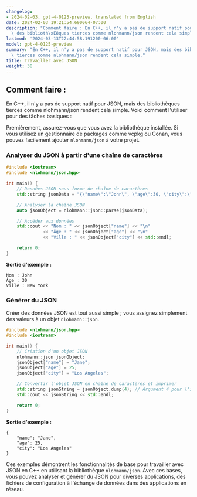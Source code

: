 ```yaml
---
changelog:
- 2024-02-03, gpt-4-0125-preview, translated from English
date: 2024-02-03 19:21:54.690064-07:00
description: "Comment faire : En C++, il n'y a pas de support natif pour JSON, mais\
  \ des biblioth\xE8ques tierces comme nlohmann/json rendent cela simple. Voici comment\u2026"
lastmod: '2024-03-13T22:44:58.191200-06:00'
model: gpt-4-0125-preview
summary: "En C++, il n'y a pas de support natif pour JSON, mais des biblioth\xE8ques\
  \ tierces comme nlohmann/json rendent cela simple."
title: Travailler avec JSON
weight: 38
---
```


## Comment faire :
En C++, il n'y a pas de support natif pour JSON, mais des bibliothèques tierces comme nlohmann/json rendent cela simple. Voici comment l'utiliser pour des tâches basiques :

Premièrement, assurez-vous que vous avez la bibliothèque installée. Si vous utilisez un gestionnaire de packages comme vcpkg ou Conan, vous pouvez facilement ajouter `nlohmann/json` à votre projet.

### Analyser du JSON à partir d'une chaîne de caractères
```cpp
#include <iostream>
#include <nlohmann/json.hpp>

int main() {
    // Données JSON sous forme de chaîne de caractères
    std::string jsonData = "{\"name\":\"John\", \"age\":30, \"city\":\"New York\"}";

    // Analyser la chaîne JSON
    auto jsonObject = nlohmann::json::parse(jsonData);

    // Accéder aux données
    std::cout << "Nom : " << jsonObject["name"] << "\n"
              << "Âge : " << jsonObject["age"] << "\n"
              << "Ville : " << jsonObject["city"] << std::endl;

    return 0;
}
```

**Sortie d'exemple :**

```
Nom : John
Âge : 30
Ville : New York
```

### Générer du JSON
Créer des données JSON est tout aussi simple ; vous assignez simplement des valeurs à un objet `nlohmann::json`.

```cpp
#include <nlohmann/json.hpp>
#include <iostream>

int main() {
    // Création d'un objet JSON
    nlohmann::json jsonObject;
    jsonObject["name"] = "Jane";
    jsonObject["age"] = 25;
    jsonObject["city"] = "Los Angeles";

    // Convertir l'objet JSON en chaîne de caractères et imprimer
    std::string jsonString = jsonObject.dump(4); // Argument 4 pour l'impression formatée
    std::cout << jsonString << std::endl;

    return 0;
}
```

**Sortie d'exemple :**

```
{
    "name": "Jane",
    "age": 25,
    "city": "Los Angeles"
}
```

Ces exemples démontrent les fonctionnalités de base pour travailler avec JSON en C++ en utilisant la bibliothèque `nlohmann/json`. Avec ces bases, vous pouvez analyser et générer du JSON pour diverses applications, des fichiers de configuration à l'échange de données dans des applications en réseau.
